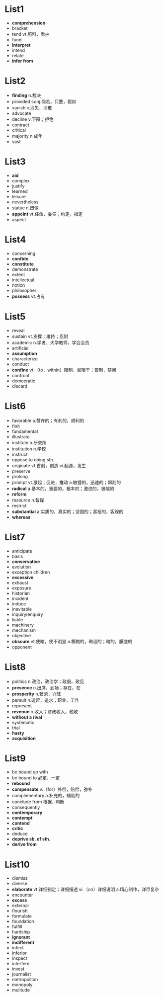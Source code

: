 # List1
- **comprehension**
- bracket
- tend  vt.照料，看护
- fund
- **interpret**
- intend
- relate
- **infer from**

# List2
- **finding**  n.裁决
- provided  conj.倘若，只要，假如
- vanish  v.消失，消散
- advocate
- decline  v.下降；拒绝
- contract
- critical
- majority  n.成年
- vast

# List3
- **aid**
- complex
- justify
- learned
- leisure
- nevertheless
- statue  n.塑像
- **appoint**  vt.任命，委任；约定，指定
- aspect

# List4
- concerning
- **confide**
- **constitute**
- demonstrate
- extent
- intellectual
- notion
- philosopher
- **possess**  vt.占有

# List5
- reveal
- sustain  vt.支撑；维持；忍耐
- academic  n.学者，大学教师，学会会员
- artificial
- **assumption**
- characterize
- conduct
- **confine**  vt.（to，within）限制，局限于；管制，禁闭
- confront
- democratic
- discard

# List6
- favorable  a.赞许的；有利的，顺利的
- finit
- fundamental
- illustrate
- institute  n.研究所
- institution  n.学校
- instruct
- oppose to doing sth.
- originate  vt.首创，创造 vi.起源，发生
- preserve
- prolong
- prompt  vt.激起；促进，推动 a.敏捷的，迅速的；即刻的
- **radical**  a.基本的，重要的，根本的；激进的，极端的
- **reform**
- resource  n.智谋
- restrict
- **substantial**  a.实质的，真实的；坚固的；富裕的，客观的
- **whereas**

# List7
- anticipate
- basis
- **conservative**
- evolution
- exception children
- **excessive**
- exhaust
- exposure
- historian
- incident
- induce
- inevitable
- inquiry/enquiry
- liable
- machinery
- mechanism
- objective
- **obscure**  vt.使暗，使不明显 a.模糊的，晦涩的；暗的，朦胧的
- opponent

# List8
- politics  n.政治，政治学；政纲，政见
- **presence**  n.出席，到场；存在，在
- **prosperity**  n.繁荣，兴旺
- persuit n.追赶，追求；职业，工作
- represent
- **revenue**  n.收入；财政收入，税收
- **without a rival**
- systematic
- trial
- **hasty**
- **acquisition**

# List9
- be bound up with
- be bound to  必定，一定
- **rebound**
- **compensate**  v.（for）补偿，赔偿，弥补
- complementary  a.补充的，辅助的
- conclude from  根据...判断
- consequently
- **contemporary**
- **contempt**
- **contend**
- **critic**
- deduce
- **deprive sb. of sth.**
- **derive from**

# List10
- dismiss
- diverse
- **elaborate**  vt.详细制定；详细描述 vi.（on）详细说明 a.精心制作，详尽复杂
- encounter
- **excess**
- external
- flourish
- formulate
- foundation
- fulfill
- hardship
- **ignorant**
- **indifferent**
- infect
- inferior
- inspect
- interfere
- invest
- journalist
- metropolitan
- monopoly
- mulitude